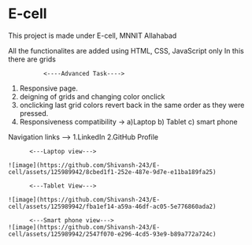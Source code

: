 # E-cell
This project is made under E-cell, MNNIT Allahabad

All the functionalites are added using HTML, CSS, JavaScript only
In this there are grids 

              <----Advanced Task---->
  1. Responsive page.
  2. deigning of grids and changing color onclick
  3. onclicking last grid colors revert back in the same order as they were pressed.
  4. Responsiveness compatibility -> a)Laptop  b) Tablet  c) smart phone

Navigation links --> 1.LinkedIn
                    2.GitHub Profile

          <---Laptop view--->

    ![image](https://github.com/Shivansh-243/E-cell/assets/125989942/8cbed1f1-252e-487e-9d7e-e11ba189fa25)

          <---Tablet View--->

    ![image](https://github.com/Shivansh-243/E-cell/assets/125989942/fba1ef14-a59a-46df-ac05-5e776860ada2)

          <---Smart phone view--->
    ![image](https://github.com/Shivansh-243/E-cell/assets/125989942/2547f070-e296-4cd5-93e9-b89a772a724c)


